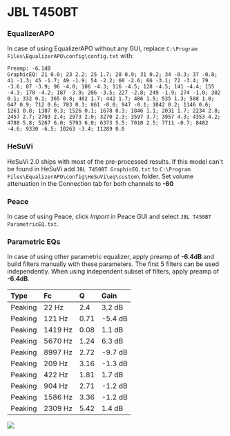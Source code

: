 # JBL T450BT

### EqualizerAPO
In case of using EqualizerAPO without any GUI, replace `C:\Program Files\EqualizerAPO\config\config.txt`
with:
```
Preamp: -6.1dB
GraphicEQ: 21 0.0; 23 2.2; 25 1.7; 28 0.9; 31 0.2; 34 -0.3; 37 -0.8; 41 -1.3; 45 -1.7; 49 -1.9; 54 -2.2; 60 -2.6; 66 -3.1; 72 -3.4; 79 -3.6; 87 -3.9; 96 -4.0; 106 -4.3; 116 -4.5; 128 -4.5; 141 -4.4; 155 -4.3; 170 -4.2; 187 -3.9; 206 -3.5; 227 -2.8; 249 -1.9; 274 -1.0; 302 0.1; 332 0.1; 365 0.8; 402 1.7; 442 1.7; 486 1.5; 535 1.3; 588 1.0; 647 0.9; 712 0.6; 783 0.3; 861 -0.0; 947 -0.1; 1042 0.2; 1146 0.6; 1261 0.8; 1387 0.3; 1526 0.1; 1678 0.3; 1846 1.1; 2031 1.7; 2234 2.8; 2457 2.7; 2703 2.4; 2973 2.0; 3270 2.3; 3597 3.7; 3957 4.3; 4353 4.2; 4788 5.8; 5267 6.0; 5793 6.0; 6373 5.5; 7010 2.5; 7711 -0.7; 8482 -4.6; 9330 -6.5; 10263 -3.4; 11289 0.0
```

### HeSuVi
HeSuVi 2.0 ships with most of the pre-processed results. If this model can't be found in HeSuVi add
`JBL T450BT GraphicEQ.txt` to `C:\Program Files\EqualizerAPO\config\HeSuVi\eq\custom\` folder.
Set volume attenuation in the Connection tab for both channels to **-60**

### Peace
In case of using Peace, click *Import* in Peace GUI and select `JBL T450BT ParametricEQ.txt`.

### Parametric EQs
In case of using other parametric equalizer, apply preamp of **-6.4dB** and build filters manually
with these parameters. The first 5 filters can be used independently.
When using independent subset of filters, apply preamp of **-6.4dB**.

| Type    | Fc      |    Q | Gain    |
|:--------|:--------|:-----|:--------|
| Peaking | 22 Hz   | 2.4  | 3.2 dB  |
| Peaking | 121 Hz  | 0.71 | -5.4 dB |
| Peaking | 1419 Hz | 0.08 | 1.1 dB  |
| Peaking | 5670 Hz | 1.24 | 6.3 dB  |
| Peaking | 8997 Hz | 2.72 | -9.7 dB |
| Peaking | 209 Hz  | 3.16 | -1.3 dB |
| Peaking | 422 Hz  | 1.81 | 1.7 dB  |
| Peaking | 904 Hz  | 2.71 | -1.2 dB |
| Peaking | 1586 Hz | 3.36 | -1.2 dB |
| Peaking | 2309 Hz | 5.42 | 1.4 dB  |

![](https://raw.githubusercontent.com/jaakkopasanen/AutoEq/master/results/rtings/sbaf-serious/JBL%20T450BT/JBL%20T450BT.png)